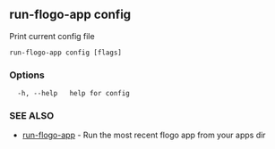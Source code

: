 ## run-flogo-app config

Print current config file

```
run-flogo-app config [flags]
```

### Options

```
  -h, --help   help for config
```

### SEE ALSO

* [run-flogo-app](run-flogo-app.md)	 - Run the most recent flogo app from your apps dir

